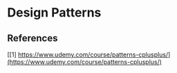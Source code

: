 # Design Patterns

## References

[[1] https://www.udemy.com/course/patterns-cplusplus/](https://www.udemy.com/course/patterns-cplusplus/)